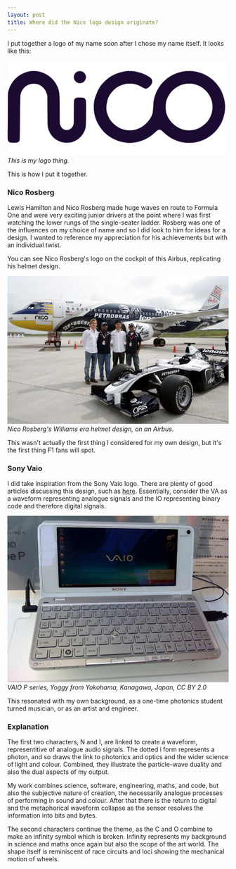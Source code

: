 ```yaml
---
layout: post
title: Where did the Nico logo design originate?
---
```


I put together a logo of my name soon after I chose my name itself. It looks like this:

![Nico Beastie Boyce logo.](/public/img/nicologo.svg)
*This is my logo thing.*

This is how I put it together.<!--excerpt-end-->

### Nico Rosberg

Lewis Hamilton and Nico Rosberg made huge waves en route to Formula One and were very exciting junior drivers at the point where I was first watching the lower rungs of the single-seater ladder. Rosberg was one of the influences on my choice of name and so I did look to him for ideas for a design. I wanted to reference my appreciation for his achievements but with an individual twist.

You can see Nico Rosberg's logo on the cockpit of this Airbus, replicating his helmet design.

![Nico Rosberg helmet design on an Airbus](/public/img/nicorosberg.jpg)
*Nico Rosberg's Williams era helmet design, on an Airbus.*

This wasn't actually the first thing I considered for my own design, but it's the first thing F1 fans will spot.

### Sony Vaio

I did take inspiration from the Sony Vaio logo. There are plenty of good articles discussing this design, such as [here](https://imjustcreative.com/the-sony-vaio-logo/2022/10/21). Essentially, consider the VA as a waveform representing analogue signals and the IO representing binary code and therefore digital signals.

![VAIO P series, Yoggy from Yokohama, Kanagawa, Japan, CC BY 2.0](/public/img/Sony_VAIO_P.jpg)
*VAIO P series, Yoggy from Yokohama, Kanagawa, Japan, CC BY 2.0*

This resonated with my own background, as a one-time photonics student turned musician, or as an artist and engineer.

### Explanation

The first two characters, N and I, are linked to create a waveform, representitive of analogue audio signals. The dotted i form represents a photon, and so draws the link to photonics and optics and the wider science of light and colour. Combined, they illustrate the particle-wave duality and also the dual aspects of my output.

My work combines science, software, engineering, maths, and code, but also the subjective nature of creation, the necessarily analogue processes of performing in sound and colour. After that there is the return to digital and the metaphorical waveform collapse as the sensor resolves the information into bits and bytes.

The second characters continue the theme, as the C and O combine to make an infinity symbol which is broken. Infinity represents my background in science and maths once again but also the scope of the art world. The shape itself is reminiscent of race circuits and loci showing the mechanical motion of wheels.